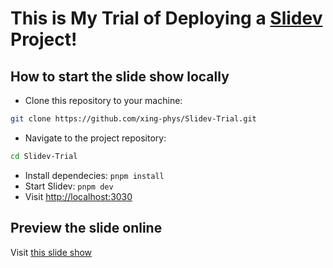 # This is My Trial of Deploying a [Slidev](https://github.com/slidevjs/slidev) Project!

## How to start the slide show locally

- Clone this repository to your machine:
```bash
git clone https://github.com/xing-phys/Slidev-Trial.git
```
- Navigate to the project repository:
```bash
cd Slidev-Trial
```
- Install dependecies: `pnpm install`
- Start Slidev: `pnpm dev`
- Visit <http://localhost:3030>

## Preview the slide online
Visit [this slide show](https://xing-phys.github.io/Slidev-Trial/)

